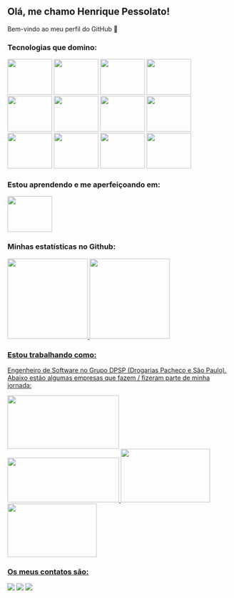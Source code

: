 ## Olá, me chamo Henrique Pessolato! 
Bem-vindo ao meu perfil do GitHub 👋

### Tecnologias que domino:
<div>
<img src="https://cdn.jsdelivr.net/gh/devicons/devicon/icons/javascript/javascript-original.svg" width="100" height="80" />          
<img src="https://cdn.jsdelivr.net/gh/devicons/devicon/icons/nodejs/nodejs-plain-wordmark.svg" width="100" height="80" />
<img src="https://cdn.jsdelivr.net/gh/devicons/devicon/icons/sequelize/sequelize-original-wordmark.svg" width="100" height="80" />
<img src="https://cdn.jsdelivr.net/gh/devicons/devicon/icons/typescript/typescript-original.svg" width="100" height="80" />          
<img src="https://cdn.jsdelivr.net/gh/devicons/devicon/icons/php/php-original.svg" width="100" height="80" />
<img src="https://cdn.jsdelivr.net/gh/devicons/devicon/icons/laravel/laravel-plain-wordmark.svg" width="100" height="80" />          
<img src="https://cdn.jsdelivr.net/gh/devicons/devicon/icons/yii/yii-original-wordmark.svg" width="100" height="80" />  
<img src="https://cdn.jsdelivr.net/gh/devicons/devicon/icons/mysql/mysql-original-wordmark.svg" width="100" height="80" />
<img src="https://cdn.jsdelivr.net/gh/devicons/devicon/icons/mongodb/mongodb-original-wordmark.svg" width="100" height="80" />  
<img src="https://cdn.jsdelivr.net/gh/devicons/devicon/icons/redis/redis-plain-wordmark.svg" width="100" height="80" />
<img src="https://cdn.jsdelivr.net/gh/devicons/devicon/icons/docker/docker-plain-wordmark.svg" width="100" height="80" />
<img src="https://cdn.jsdelivr.net/gh/devicons/devicon/icons/react/react-original-wordmark.svg" width="100" height="80" />    
</div>

### Estou aprendendo e me aperfeiçoando em:
<div>
<img src="https://user-images.githubusercontent.com/2752551/30404912-d5781a00-989d-11e7-8d25-5ebca177326a.png" width="100" height="80" />               
</div>


### Minhas estatísticas no Github:
<div>
<a href="https://github.com/pessolatohenrique">
<img height="180em" src="https://github-readme-stats.vercel.app/api/top-langs/?username=pessolatohenrique&layout=compact&langs_count=7&theme=dracula" />
<img height="180em" src="https://github-readme-stats.vercel.app/api?username=pessolatohenrique&show_icons=true&theme=dracula&include_all_commits=true&count_private=true"/>
</div>


### Estou trabalhando como:
Engenheiro de Software no Grupo DPSP (Drogarias Pacheco e São Paulo). Abaixo estão algumas empresas que fazem / fizeram parte de minha jornada:

<div>
<img src="https://www.abrigo.org.br/sites/default/files/2020-06/Logo-Drogaria-So-Paulo.png" width="250" height="120" style="margin-right: 50px" />
<img src="https://logodownload.org/wp-content/uploads/2022/08/drogarias-pacheco-logo-1.png" width="250" height="100" />
<img src="https://ftd-consultoriaonline.s3.amazonaws.com/wp-content/uploads/2022/08/logo-ftd-trans.png" width="200" height="120" />
<img src="https://itwsgroup.com/img/logo.png" width="200" height="120" />
</div>

### Os meus contatos são:
<div>
<a href="https://www.instagram.com/pessolatohenriquecendo/" target="_blank"><img src="https://img.shields.io/badge/-Instagram-%23E4405F?style=for-the-badge&logo=instagram&logoColor=white" target="_blank"></a>
<a href = "mailto:pessolatohenrique@gmail.com"><img src="https://img.shields.io/badge/Gmail-D14836?style=for-the-badge&logo=gmail&logoColor=white" target="_blank"></a>
<a href="https://www.linkedin.com/in/henrique-pessolato-436aba6a/" target="_blank"><img src="https://img.shields.io/badge/-LinkedIn-%230077B5?style=for-the-badge&logo=linkedin&logoColor=white" target="_blank"></a>   
</div>

